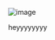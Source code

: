 
![image](https://github.com/mihir237/menu-items-cart-redux/assets/84699972/40201524-1f3f-47ed-923f-dfae528f7015)


heyyyyyyyy